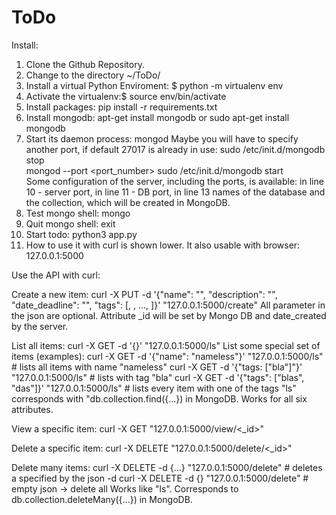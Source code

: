 # ToDo
Install:

1. Clone the Github Repository.
2. Change to the directory ~/ToDo/
3. Install a virtual Python Enviroment: $ python -m virtualenv env
4. Activate the virtualenv:$ source env/bin/activate
5. Install packages: pip install -r requirements.txt
6. Install mongodb:  apt-get install mongodb or sudo apt-get install mongodb
7. Start its daemon process: mongod
    Maybe you will have to specify another port, if default 27017 is already in use:
        sudo /etc/init.d/mongodb stop   
        mongod --port <port_number> 
        sudo /etc/init.d/mongodb start   
    Some configuration of the server, including the ports, is available: 
        in line 10 - server port, in line 11 - DB port, in line 13 names of
        the database and the collection, which will be created in MongoDB.
8. Test mongo shell: mongo
9. Quit mongo shell: exit
10. Start todo: python3 app.py
11. How to use it with curl is shown lower. It also usable with browser: 127.0.0.1:5000


Use the API with curl:

Create a new item:
    curl -X PUT -d '{"name": "<name>",
    "description": "<description>",
    "date_deadline": "<YYYY-MM-DD>",
    "tags": [<tag1>, <tag2>, ..., <tagn>]}' "127.0.0.1:5000/create"
All parameter in the json are optional. Attribute _id will be set by Mongo DB and date_created by the server. 

List all items:
    curl -X GET -d '{}' "127.0.0.1:5000/ls"
List some special set of items (examples):
    curl -X GET -d '{"name": "nameless"}' "127.0.0.1:5000/ls" # lists all items with name "nameless"
    curl -X GET -d '{"tags: ["bla"]"}' "127.0.0.1:5000/ls" # lists with tag "bla"
    curl -X GET -d '{"tags": ["blas", "das"]}' "127.0.0.1:5000/ls" # lists every item with one of the tags
"ls" corresponds with "db.collection.find({...}) in MongoDB. Works for all six attributes.

View a specific item:
    curl -X GET "127.0.0.1:5000/view/<_id>"

Delete a specific item:
    curl -X DELETE "127.0.0.1:5000/delete/<_id>"

Delete many items:
    curl -X DELETE -d {...} "127.0.0.1:5000/delete" # deletes a specified by the json -d
    curl -X DELETE -d {} "127.0.0.1:5000/delete" # empty json -> delete all
Works like "ls". Corresponds to db.collection.deleteMany({...}) in MongoDB. 
